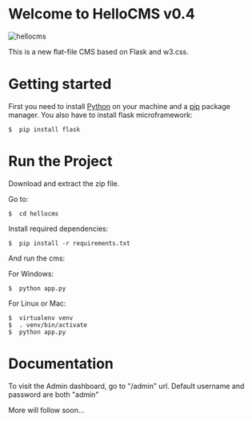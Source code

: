 # Welcome to HelloCMS v0.4

![hellocms](https://cloud.githubusercontent.com/assets/26502453/24072307/b4cd3104-0be5-11e7-98ad-a3b8d01d8a4c.JPG)

This is a new flat-file CMS based on Flask and w3.css.

# Getting started

First you need to install [Python](https://www.python.org/downloads/) on your machine and a [pip](https://pip.pypa.io/en/stable/installing/) package manager.
You also have to install flask microframework:

```
$  pip install flask
```

# Run the Project

Download and extract the zip file.

Go to:
```
$  cd hellocms
```
Install required dependencies:
```
$  pip install -r requirements.txt
```
And run the cms:

For Windows:
```
$  python app.py
```
For Linux or Mac:
```
$  virtualenv venv
$  . venv/bin/activate
$  python app.py
```

# Documentation

To visit the Admin dashboard, go to "/admin" url.
Default username and password are both "admin"

More will follow soon...

